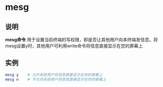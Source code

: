 # mesg

## 说明

**mesg命令** 用于设置当前终端的写权限，即是否让其他用户向本终端发信息。将mesg设置y时，其他用户可利用write命令将信息直接显示在您的屏幕上

## 实例

```bash
mesg y    # 允许系统用户将信息直接显示在你的屏幕上
mesg n    # 不允许系统用户将信息直接显示在你的屏幕上
```


